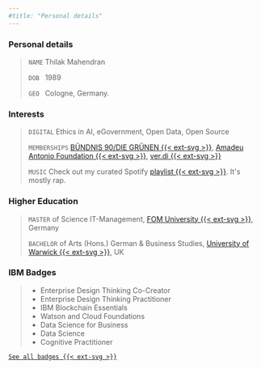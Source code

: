 ```yaml
---
#title: "Personal details"
---
```

### Personal details
> `NAME` Thilak Mahendran
>
> `DOB ` 1989
>
> `GEO ` Cologne, Germany.
### Interests
> `DIGITAL` Ethics in AI, eGovernment, Open Data, Open Source  
>
> `MEMBERSHIPS` [BÜNDNIS 90/DIE GRÜNEN {{< ext-svg >}}](https://en.wikipedia.org/wiki/Alliance_90/The_Greens), [Amadeu Antonio Foundation {{< ext-svg >}}](https://www.amadeu-antonio-stiftung.de/en/about-us/), [ver.di {{< ext-svg >}}](https://www.verdi.de/ueber-uns/verdi-international/++co++0da83724-a114-11e2-9997-52540059119e)  
>
> `MUSIC` Check out my curated Spotify [playlist {{< ext-svg >}}](https://open.spotify.com/playlist/48Sls72EpC41kdzrflUwK2?si=l94p6qvyRuyRvw82FkfI_Q). It's mostly rap.
### Higher Education
> `MASTER` of Science IT-Management, [FOM University {{< ext-svg >}}](https://en.wikipedia.org/wiki/FOM_University_of_Applied_Sciences_for_Economics_and_Management), Germany  
>
> `BACHELOR` of Arts (Hons.) German & Business Studies, [University of Warwick {{< ext-svg >}}](https://en.wikipedia.org/wiki/University_of_Warwick), UK

### IBM Badges
> * Enterprise Design Thinking Co-Creator
> * Enterprise Design Thinking Practitioner
>* IBM Blockchain Essentials
>* Watson and Cloud Foundations
>* Data Science for Business
>* Data Science
>* Cognitive Practitioner  

[`See all badges {{< ext-svg >}}`](https://www.youracclaim.com/users/thilak.mahendran/badges?sort=-state_updated_at&page=1)